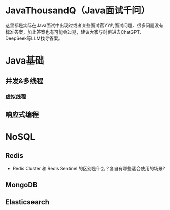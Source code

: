 # JavaThousandQ（Java面试千问）
这里都是实际在Java面试中出现过或者某些面试官YY的面试问题，很多问题没有标准答案，加上答案也有可能会过期，建议大家与时俱进去ChatGPT、DeepSeek等LLM找寻答案。

# Java基础

## 并发&多线程
### 虚拟线程

## 响应式编程


# NoSQL
## Redis
* Redis Cluster 和 Redis Sentinel 的区别是什么？各自有哪些适合使用的场景?



## MongoDB

## Elasticsearch
